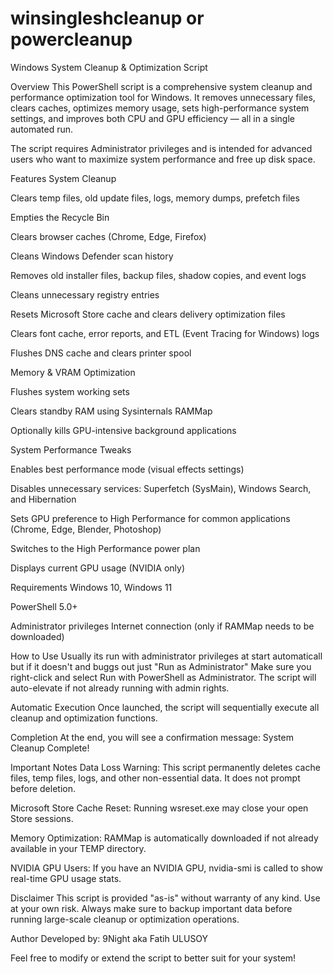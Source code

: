 # winsingleshcleanup or powercleanup
Windows System Cleanup & Optimization Script

Overview
This PowerShell script is a comprehensive system cleanup and performance optimization tool for Windows.
It removes unnecessary files, clears caches, optimizes memory usage, sets high-performance system settings, and improves both CPU and GPU efficiency — all in a single automated run.

The script requires Administrator privileges and is intended for advanced users who want to maximize system performance and free up disk space.

Features
System Cleanup

Clears temp files, old update files, logs, memory dumps, prefetch files

Empties the Recycle Bin

Clears browser caches (Chrome, Edge, Firefox)

Cleans Windows Defender scan history

Removes old installer files, backup files, shadow copies, and event logs

Cleans unnecessary registry entries

Resets Microsoft Store cache and clears delivery optimization files

Clears font cache, error reports, and ETL (Event Tracing for Windows) logs

Flushes DNS cache and clears printer spool

Memory & VRAM Optimization

Flushes system working sets

Clears standby RAM using Sysinternals RAMMap

Optionally kills GPU-intensive background applications

System Performance Tweaks

Enables best performance mode (visual effects settings)

Disables unnecessary services: Superfetch (SysMain), Windows Search, and Hibernation

Sets GPU preference to High Performance for common applications (Chrome, Edge, Blender, Photoshop)

Switches to the High Performance power plan

Displays current GPU usage (NVIDIA only)

Requirements
Windows 10, Windows 11

PowerShell 5.0+

Administrator privileges
Internet connection (only if RAMMap needs to be downloaded)

How to Use
Usually its run with administrator privileges at start automaticall but if it doesn't and buggs out just "Run as Administrator" 
Make sure you right-click and select Run with PowerShell as Administrator.
The script will auto-elevate if not already running with admin rights.

Automatic Execution
Once launched, the script will sequentially execute all cleanup and optimization functions.

Completion
At the end, you will see a confirmation message:
System Cleanup Complete!

Important Notes
Data Loss Warning:
This script permanently deletes cache files, temp files, logs, and other non-essential data. It does not prompt before deletion.

Microsoft Store Cache Reset:
Running wsreset.exe may close your open Store sessions.

Memory Optimization:
RAMMap is automatically downloaded if not already available in your TEMP directory.

NVIDIA GPU Users:
If you have an NVIDIA GPU, nvidia-smi is called to show real-time GPU usage stats.

Disclaimer
This script is provided "as-is" without warranty of any kind.
Use at your own risk. Always make sure to backup important data before running large-scale cleanup or optimization operations.

Author
Developed by: 9Night aka Fatih ULUSOY

Feel free to modify or extend the script to better suit for your system!
